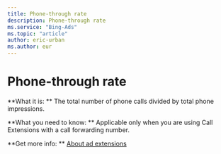 ```yaml
---
title: Phone-through rate
description: Phone-through rate
ms.service: "Bing-Ads"
ms.topic: "article"
author: eric-urban
ms.author: eur
---
```


# Phone-through rate

**What it is: **       The total number of phone calls divided by total phone impressions.

**What you need to know: **       Applicable only when you are using Call Extensions with a call forwarding number.

**Get more info: **    [About ad extensions](../hlp_BA_CONC_AboutAdExtensions.md)


